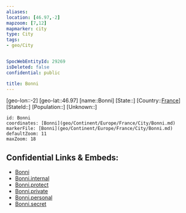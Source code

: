 ```yaml
---
aliases: 
location: [46.97,-2]
mapzoom: [7,12] 
mapmarker: city 
type: City
tags:
- geo/City


SpocWebEntityId: 29269
isDeleted: false
confidential: public

title: Bonni
---
```

[geo-lon::-2]
[geo-lat::46.97]
[name::Bonni]
[State::]
[Country::[France](geo/Continent/Europe/France.md)]
[StateId::]
[Population::]
[Unknown::]


```leaflet
id: Bonni
coordinates: [Bonni](geo/Continent/Europe/France/City/Bonni.md)
markerFile: [Bonni](geo/Continent/Europe/France/City/Bonni.md)
defaultZoom: 11 
maxZoom: 18
```


## Confidential Links & Embeds: 
- [Bonni](../../../../../../_public/geo/Continent/Europe/France/City/Bonni.md) 
- [Bonni.internal](../../../../../../_internal/geo/Continent/Europe/France/City/Bonni.internal.md) 
- [Bonni.protect](../../../../../../_protect/geo/Continent/Europe/France/City/Bonni.protect.md) 
- [Bonni.private](../../../../../../_private/geo/Continent/Europe/France/City/Bonni.private.md) 
- [Bonni.personal](../../../../../../_personal/geo/Continent/Europe/France/City/Bonni.personal.md) 
- [Bonni.secret](../../../../../../_secret/geo/Continent/Europe/France/City/Bonni.secret.md) 

